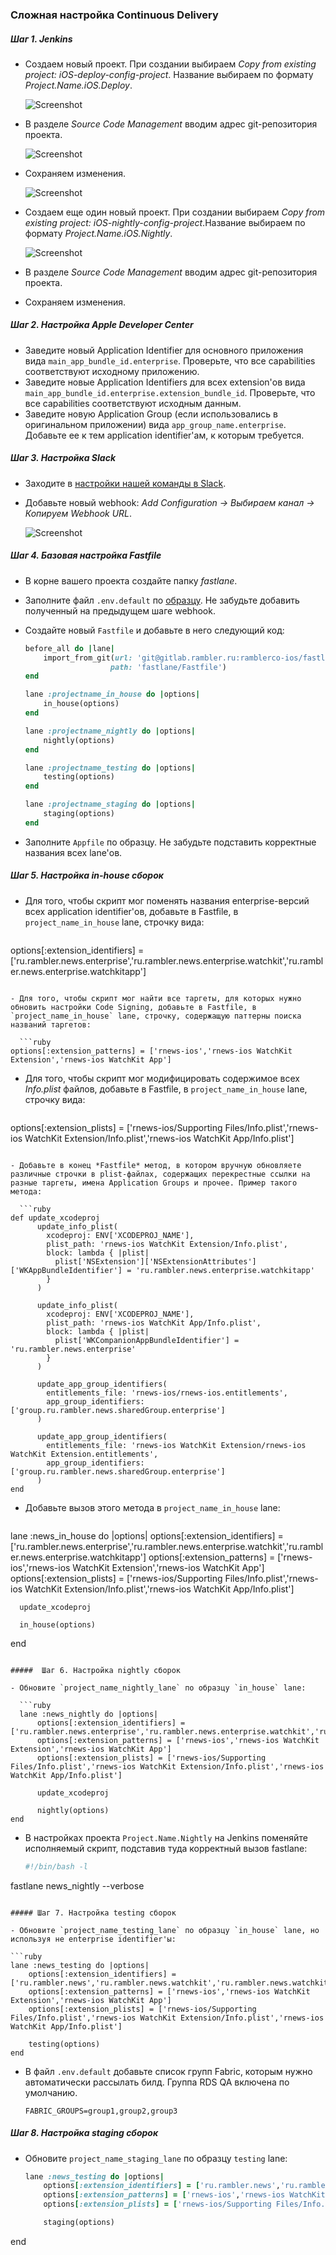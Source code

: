 ### Сложная настройка Continuous Delivery

##### Шаг 1. Jenkins

- Создаем новый проект. При создании выбираем *Copy from existing project: iOS-deploy-config-project*. Название выбираем по формату *Project.Name.iOS.Deploy*.

  ![Screenshot](/resources/complex-deploy-1.jpg)
  
- В разделе *Source Code Management* вводим адрес git-репозитория проекта.

  ![Screenshot](/resources/complex-deploy-2.jpg)
  
- Сохраняем изменения.

  ![Screenshot](/resources/complex-deploy-3.jpg)
  
- Создаем еще один новый проект. При создании выбираем *Copy from existing project: iOS-nightly-config-project*.Название выбираем по формату *Project.Name.iOS.Nightly*.

  ![Screenshot](/resources/complex-deploy-4.jpg)
  
- В разделе *Source Code Management* вводим адрес git-репозитория проекта.
- Сохраняем изменения.

##### Шаг 2. Настройка Apple Developer Center

- Заведите новый Application Identifier для основного приложения вида `main_app_bundle_id.enterprise`. Проверьте, что все capabilities соответствуют исходному приложению.
- Заведите новые Application Identifiers для всех extension'ов вида `main_app_bundle_id.enterprise.extension_bundle_id`. Проверьте, что все capabilities соответствуют исходным данным.
- Заведите новую Application Group (если использовались в оригинальном приложении) вида `app_group_name.enterprise`. Добавьте ее к тем application identifier'ам, к которым требуется.

##### Шаг 3. Настройка Slack

- Заходите в [настройки нашей команды в Slack](https://ramblercoteam.slack.com/apps/manage/A0F7XDUAZ-incoming-webhooks).
- Добавьте новый webhook: *Add Configuration -> Выбираем канал -> Копируем Webhook URL*.

  ![Screenshot](/resources/complex-deploy-5.jpg)

##### Шаг 4. Базовая настройка Fastfile

- В корне вашего проекта создайте папку *fastlane*.
- Заполните файл `.env.default` по [образцу](). Не забудьте добавить полученный на предыдущем шаге webhook.
- Создайте новый `Fastfile` и добавьте в него следующий код:

  ```ruby
  before_all do |lane|
	  import_from_git(url: 'git@gitlab.rambler.ru:ramblerco-ios/fastlane-flows.git',
                     path: 'fastlane/Fastfile')
  end
  
  lane :projectname_in_house do |options|
	  in_house(options)
  end
  
  lane :projectname_nightly do |options|
	  nightly(options)
  end
  
  lane :projectname_testing do |options|
	  testing(options)
  end
  
  lane :projectname_staging do |options|
	  staging(options)
  end
  ```
- Заполните `Appfile` по образцу. Не забудьте подставить корректные названия всех lane'ов.

##### Шаг 5. Настройка in-house сборок

- Для того, чтобы скрипт мог поменять названия enterprise-версий всех application identifier'ов, добавьте в Fastfile, в `project_name_in_house` lane, строчку вида:

  ```ruby
options[:extension_identifiers] = ['ru.rambler.news.enterprise','ru.rambler.news.enterprise.watchkit','ru.rambler.news.enterprise.watchkitapp']
```

- Для того, чтобы скрипт мог найти все таргеты, для которых нужно обновить настройки Code Signing, добавьте в Fastfile, в `project_name_in_house` lane, строчку, содержащую паттерны поиска названий таргетов:

  ```ruby
options[:extension_patterns] = ['rnews-ios','rnews-ios WatchKit Extension','rnews-ios WatchKit App']
```

- Для того, чтобы скрипт мог модифицировать содержимое всех *Info.plist* файлов, добавьте в Fastfile, в `project_name_in_house` lane, строчку вида:

  ```ruby
options[:extension_plists] = ['rnews-ios/Supporting Files/Info.plist','rnews-ios WatchKit Extension/Info.plist','rnews-ios WatchKit App/Info.plist']
```

- Добавьте в конец *Fastfile* метод, в котором вручную обновляете различные строчки в plist-файлах, содержащих перекрестные ссылки на разные таргеты, имена Application Groups и прочее. Пример такого метода:

  ```ruby
def update_xcodeproj
      update_info_plist(
        xcodeproj: ENV['XCODEPROJ_NAME'],
        plist_path: 'rnews-ios WatchKit Extension/Info.plist',
        block: lambda { |plist|
          plist['NSExtension']['NSExtensionAttributes']['WKAppBundleIdentifier'] = 'ru.rambler.news.enterprise.watchkitapp'
        }
      )

      update_info_plist(
        xcodeproj: ENV['XCODEPROJ_NAME'],
        plist_path: 'rnews-ios WatchKit App/Info.plist',
        block: lambda { |plist|
          plist['WKCompanionAppBundleIdentifier'] = 'ru.rambler.news.enterprise'
        }
      )

      update_app_group_identifiers(
        entitlements_file: 'rnews-ios/rnews-ios.entitlements',
        app_group_identifiers: ['group.ru.rambler.news.sharedGroup.enterprise']
      )

      update_app_group_identifiers(
        entitlements_file: 'rnews-ios WatchKit Extension/rnews-ios WatchKit Extension.entitlements',
        app_group_identifiers: ['group.ru.rambler.news.sharedGroup.enterprise']
      )
end
```

- Добавьте вызов этого метода в `project_name_in_house` lane:

  ```ruby
lane :news_in_house do |options|
      options[:extension_identifiers] = ['ru.rambler.news.enterprise','ru.rambler.news.enterprise.watchkit','ru.rambler.news.enterprise.watchkitapp']
      options[:extension_patterns] = ['rnews-ios','rnews-ios WatchKit Extension','rnews-ios WatchKit App']
      options[:extension_plists] = ['rnews-ios/Supporting Files/Info.plist','rnews-ios WatchKit Extension/Info.plist','rnews-ios WatchKit App/Info.plist']

      update_xcodeproj

      in_house(options)
end
```

#####  Шаг 6. Настройка nightly сборок

- Обновите `project_name_nightly_lane` по образцу `in_house` lane:

  ```ruby
  lane :news_nightly do |options|
      options[:extension_identifiers] = ['ru.rambler.news.enterprise','ru.rambler.news.enterprise.watchkit','ru.rambler.news.enterprise.watchkitapp']
	  options[:extension_patterns] = ['rnews-ios','rnews-ios WatchKit Extension','rnews-ios WatchKit App']
	  options[:extension_plists] = ['rnews-ios/Supporting Files/Info.plist','rnews-ios WatchKit Extension/Info.plist','rnews-ios WatchKit App/Info.plist']

	  update_xcodeproj

	  nightly(options)
end
  ```
- В настройках проекта `Project.Name.Nightly` на Jenkins поменяйте исполняемый скрипт, подставив туда корректный вызов fastlane:

  ```bash
  #!/bin/bash -l
fastlane news_nightly --verbose
  ```
  
##### Шаг 7. Настройка testing сборок

- Обновите `project_name_testing_lane` по образцу `in_house` lane, но используя не enterprise identifier'ы:

  ```ruby
  lane :news_testing do |options|
      options[:extension_identifiers] = ['ru.rambler.news','ru.rambler.news.watchkit','ru.rambler.news.watchkitapp']
	  options[:extension_patterns] = ['rnews-ios','rnews-ios WatchKit Extension','rnews-ios WatchKit App']
	  options[:extension_plists] = ['rnews-ios/Supporting Files/Info.plist','rnews-ios WatchKit Extension/Info.plist','rnews-ios WatchKit App/Info.plist']

	  testing(options)
end
  ```
  
- В файл `.env.default` добавьте список групп Fabric, которым нужно автоматически рассылать билд. Группа RDS QA включена по умолчанию.

  ```
  FABRIC_GROUPS=group1,group2,group3
  ```
  
##### Шаг 8. Настройка staging сборок

- Обновите `project_name_staging_lane` по образцу `testing` lane:

  ```ruby
  lane :news_testing do |options|
      options[:extension_identifiers] = ['ru.rambler.news','ru.rambler.news.watchkit','ru.rambler.news.watchkitapp']
	  options[:extension_patterns] = ['rnews-ios','rnews-ios WatchKit Extension','rnews-ios WatchKit App']
	  options[:extension_plists] = ['rnews-ios/Supporting Files/Info.plist','rnews-ios WatchKit Extension/Info.plist','rnews-ios WatchKit App/Info.plist']

	  staging(options)
end
  ```
